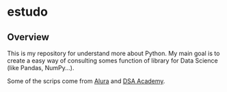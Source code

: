 # estudo

## Overview

This is my repository for understand more about Python.
My main goal is to create a easy way of consulting somes function of library for Data Science (like Pandas, NumPy...).

Some of the scrips come from [Alura](https://www.alura.com.br/) and [DSA Academy](www.datascienceacademy.com.br).
